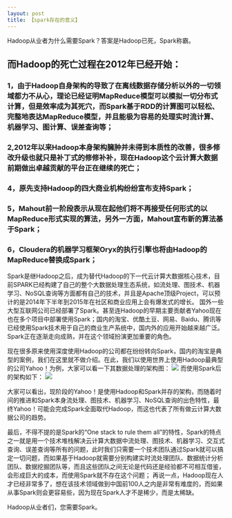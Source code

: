 ```yaml
---
layout: post
title: 【spark存在的意义】
---
```


Hadoop从业者为什么需要Spark？答案是Hadoop已死，Spark称霸。
## 而Hadoop的死亡过程在2012年已经开始：
### 1，由于Hadoop自身架构的导致了在离线数据存储分析以外的一切领域都力不从心，理论已经证明MapReduce模型可以模拟一切分布式计算，但是效率成为其死穴，而Spark基于RDD的计算图可以轻松、完整地表达MapReduce模型，并且能极为容易的处理实时流计算、机器学习、图计算、误差查询等；
### 2,2012年以来Hadoop本身架构臃肿并未得到本质性的改善，很多修改升级也就只是补丁式的修修补补，现在Hadoop这个云计算大数据前期做出卓越贡献的平台正在继续的死亡；
### 4，原先支持Hadoop的四大商业机构纷纷宣布支持Spark；
### 5，Mahout前一阶段表示从现在起他们将不再接受任何形式的以MapReduce形式实现的算法，另外一方面，Mahout宣布新的算法基于Spark；
### 6，Cloudera的机器学习框架Oryx的执行引擎也将由Hadoop的MapReduce替换成Spark；

Spark是继Hadoop之后，成为替代Hadoop的下一代云计算大数据核心技术，目前SPARK已经构建了自己的整个大数据处理生态系统，如流处理、图技术、机器学习、NoSQL查询等方面都有自己的技术，并且是Apache顶级Project，可以预计的是2014年下半年到2015年在社区和商业应用上会有爆发式的增长。
国外一些大型互联网公司已经部署了Spark。甚至连Hadoop的早期主要贡献者Yahoo现在也在多个项目中部署使用Spark；国内的淘宝、优酷土豆、网易、Baidu、腾讯等已经使用Spark技术用于自己的商业生产系统中，国内外的应用开始越来越广泛。Spark正在逐渐走向成熟，并在这个领域扮演更加重要的角色。

现在很多原来使用深度使用Hadoop的公司都在纷纷转向Spark，国内的淘宝是典型的案例，我们在这里就不做介绍。在此，我们以使用世界上使用Hadoop最典型的公司Yahoo！为例，大家可以看一下其数据处理的架构图：
 ![](/docs/images/2021-11-18-16-28-35.png)
而使用Spark后的架构如下：
 ![](/docs/images/2021-11-18-16-28-47.png)

大家可以看出，现阶段的Yahoo！是使用Hadoop和Spark并存的架构，而随着时间的推进和Spark本身流处理、图技术、机器学习、NoSQL查询的出色特性，最终Yahoo！可能会完成Spark全面取代Hadoop，而这也代表了所有做云计算大数据公司的趋势。

最后，不得不提的是Spark的“One stack to rule them all”的特性，Spark的特点之一就是用一个技术堆栈解决云计算大数据中流处理、图技术、机器学习、交互式查询、误差查询等所有的问题，此时我们只需要一个技术团队通过Spark就可以搞定一切问题，而如果基于Hadoop就需要分别构建实时流处理团队、数据统计分析团队、数据挖掘团队等，而且这些团队之间无论是代码还是经验都不可相互借鉴，会形成巨大的成本，而使用Spark就不存在这个问题；
再说一点，Hadoop现在人才已经非常多了，想在该技术领域做到中国前100人之内是非常有难度的，而如果从事Spark则会更容易些，因为现在Spark人才不是稀少，而是太稀缺。

Hadoop从业者们，您需要Spark。

